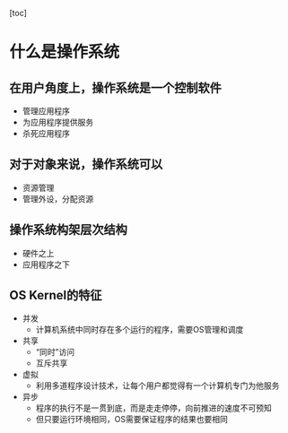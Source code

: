 [toc]

# 什么是操作系统

## 在用户角度上，操作系统是一个控制软件
* 管理应用程序
* 为应用程序提供服务
* 杀死应用程序
  
## 对于对象来说，操作系统可以
* 资源管理
* 管理外设，分配资源
  

## 操作系统构架层次结构
* 硬件之上
* 应用程序之下



## OS Kernel的特征
* 并发
  * 计算机系统中同时存在多个运行的程序，需要OS管理和调度
* 共享
  * “同时”访问
  * 互斥共享
* 虚拟
  * 利用多道程序设计技术，让每个用户都觉得有一个计算机专门为他服务 
* 异步
  * 程序的执行不是一贯到底，而是走走停停，向前推进的速度不可预知
  * 但只要运行环境相同，OS需要保证程序的结果也要相同
